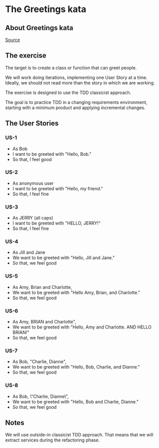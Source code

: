 # The Greetings kata

## About Greetings kata

[Source](https://github.com/testdouble/contributing-tests/wiki/Greeting-Kata)

## The exercise

The target is to create a class or function that can greet people.

We will work doing iterations, implementing one User Story at a time. Ideally, we should not read more than the story in which we are working.

The exercise is designed to use the TDD classicist approach.

The goal is to practice TDD in a changing requirements environment, starting with a minimum product and applying incremental changes.

## The User Stories

### US-1

* As Bob
* I want to be greeted with "Hello, Bob."
* So that, I feel good

### US-2

* As anonymous user
* I want to be greeted with "Hello, my friend."
* So that, I feel fine

### US-3

* As JERRY (all caps) 
* I want to be greeted with "HELLO, JERRY!" 
* So that, I feel fine

### US-4

* As Jill and Jane 
* We want to be greeted with "Hello, Jill and Jane." 
* So that, we feel good

### US-5

* As Amy, Brian and Charlotte, 
* We want to be greeted with "Hello Amy, Brian, and Charlotte." 
* So that, we feel good

### US-6

* As Amy, BRIAN and Charlotte", 
* We want to be greeted with "Hello, Amy and Charlotte. AND HELLO BRIAN!" 
* So that, we feel good

### US-7

* As Bob, "Charlie, Dianne", 
* We want to be greeted with "Hello, Bob, Charlie, and Dianne." 
* So that, we feel good

### US-8

* As Bob, \\"Charlie, Dianne\\", 
* We want to be greeted with "Hello, Bob and Charlie, Dianne."
* So that, we feel good

## Notes

We will use outside-in classicist TDD approach. That means that we will extract services during the refactoring phase.
